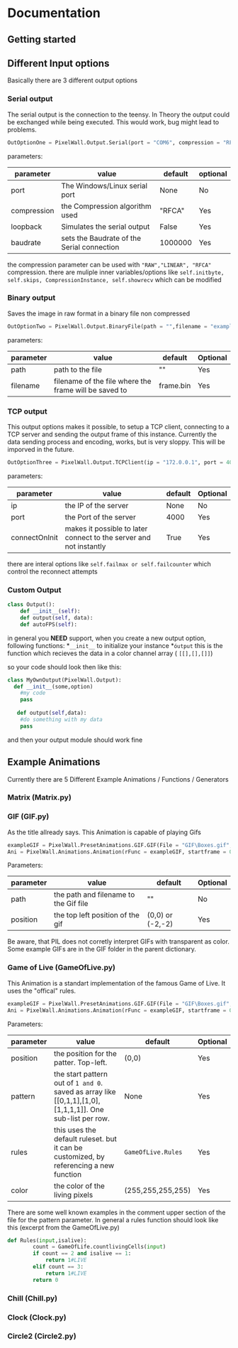 # Documentation
## Getting started

## Different Input options
Basically there are 3 different output options
### Serial output
The serial output is the connection to the teensy. In Theory the output could be exchanged while being executed. This would work, bug might lead to problems.
```python
OutOptionOne = PixelWall.Output.Serial(port = "COM6", compression = "RFCA", loopback = False)
```
parameters:

parameter | value | default | optional
--- | --- | --- | ---
port | The Windows/Linux serial port | None | No
compression | the Compression algorithm used | "RFCA" | Yes
loopback | Simulates the serial output | False | Yes
baudrate | sets the Baudrate of the Serial connection | 1000000 | Yes

the compression parameter can be used with `"RAW","LINEAR", "RFCA"` compression.
there are muliple inner variables/options like `self.initbyte, self.skips, CompressionInstance, self.showrecv` which can be modified

### Binary output
Saves the image in raw format in a binary file non compressed
```python
OutOptionTwo = PixelWall.Output.BinaryFile(path = "",filename = "example.bin")
```
parameters:

parameter | value | default | Optional
--- | --- | --- | ---
path | path to the file | "" | Yes
filename | filename of the file where the frame will be saved to | frame.bin | Yes

### TCP output
This output options makes it possible, to setup a TCP client, connecting to a TCP server and sending the output frame of this instance.
Currently the data sending process and encoding, works, but is very sloppy. This will be imporved in the future.
```python
OutOptionThree = PixelWall.Output.TCPClient(ip = "172.0.0.1", port = 4000, connectOnInit = True)
```
parameters:

parameter | value | default | Optional
--- | --- | --- | ---
ip | the IP of the server | None | No
port | the Port of the server | 4000 | Yes
connectOnInit | makes it possible to later connect to the server and not instantly | True | Yes

there are interal options like `self.failmax or self.failcounter` which control the reconnect attempts

### Custom Output
```python
class Output():
	def __init__(self):
	def output(self, data):
	def autoFPS(self):
```
in general you **NEED** support, when you create a new output option, following functions:
*`__init__` to initialize your instance
*`óutput` this is the function which recieves the data in a color channel array ( `[[],[],[]]`)

so your code should look then like this:
```python
class MyOwnOutput(PixelWall.Output):
  def __init__(some,option)
    #my code
    pass
   
   def output(self,data):
    #do something with my data
    pass
```
and then your output module should work fine
## Example Animations
Currently there are 5 Different Example Animations / Functions / Generators

### Matrix (Matrix.py)

### GIF (GIF.py)
As the title allready says. This Animation is capable of playing Gifs
```python
exampleGIF = PixelWall.PresetAnimations.GIF.GIF(File = "GIF\Boxes.gif",Position = (-2,-2))
Ani = PixelWall.Animations.Animation(rFunc = exampleGIF, startframe = 0, infinity = True, tourCount = 0)
```
Parameters:

parameter | value | default | Optional
--- | --- | --- | ---
path | the  path and filename to the Gif file | "" | No
position | the top left position of the gif | (0,0) or (-2,-2) | Yes

Be aware, that PIL does not corretly interpret GIFs with transparent as color.
Some example GIFs are in the GIF folder in the parent dictionary.

### Game of Live (GameOfLive.py)
This Animation is a standart implementation of the famous Game of Live. It uses the "offical" rules.
```python
exampleGIF = PixelWall.PresetAnimations.GIF.GIF(File = "GIF\Boxes.gif",Position = (-2,-2))
Ani = PixelWall.Animations.Animation(rFunc = exampleGIF, startframe = 0, infinity = True, tourCount = 0)
```
Parameters:

parameter | value | default | Optional
--- | --- | --- | ---
position | the position for the patter. Top-left. | (0,0) | Yes
pattern | the start pattern out of `1 and 0`. saved as array like [[0,1,1],[1,0],[1,1,1,1]]. One sub-list per row. | None | Yes
rules | this uses the default ruleset. but it can be customized, by referencing a new function | `GameOfLive.Rules` | Yes
color | the color of the living pixels | (255,255,255,255) | Yes

There are some well known examples in the comment upper section of the file for the pattern parameter.
In general a rules function should look like this (excerpt from the GameOfLive.py)

```python
def Rules(input,isalive):
        count = GameOfLife.countlivingCells(input)
        if count == 2 and isalive == 1:
            return 1#LIVE
        elif count == 3:
            return 1#LIVE
        return 0
```

### Chill (Chill.py)

### Clock (Clock.py)

### Circle2 (Circle2.py)

